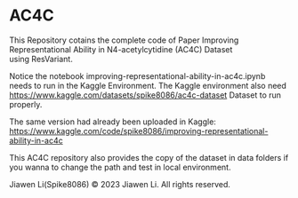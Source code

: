 # AC4C
This Repository cotains the complete code of Paper 
Improving Representational Ability in N4-acetylcytidine (AC4C) Dataset using ResVariant.

Notice the notebook improving-representational-ability-in-ac4c.ipynb needs to run in the Kaggle Environment.
The Kaggle environment also need https://www.kaggle.com/datasets/spike8086/ac4c-dataset Dataset to run properly.

The same version had already been uploaded in Kaggle: https://www.kaggle.com/code/spike8086/improving-representational-ability-in-ac4c

This AC4C repository also provides the copy of the dataset in data folders if you wanna to change the path and test in local environment.

Jiawen Li(Spike8086)
© 2023 Jiawen Li. All rights reserved.
